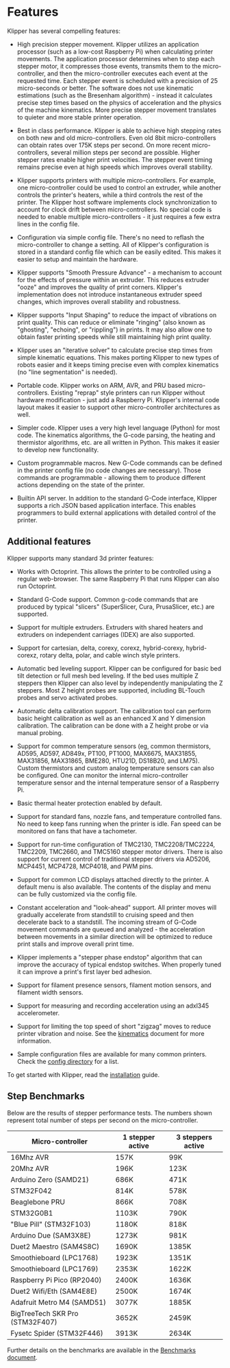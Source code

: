 # Features

Klipper has several compelling features:

* High precision stepper movement. Klipper utilizes an application
  processor (such as a low-cost Raspberry Pi) when calculating printer
  movements. The application processor determines when to step each
  stepper motor, it compresses those events, transmits them to the
  micro-controller, and then the micro-controller executes each event
  at the requested time. Each stepper event is scheduled with a
  precision of 25 micro-seconds or better. The software does not use
  kinematic estimations (such as the Bresenham algorithm) - instead it
  calculates precise step times based on the physics of acceleration
  and the physics of the machine kinematics. More precise stepper
  movement translates to quieter and more stable printer operation.

* Best in class performance. Klipper is able to achieve high stepping
  rates on both new and old micro-controllers. Even old 8bit
  micro-controllers can obtain rates over 175K steps per second. On
  more recent micro-controllers, several million steps per second are
  possible. Higher stepper rates enable higher print velocities. The
  stepper event timing remains precise even at high speeds which
  improves overall stability.

* Klipper supports printers with multiple micro-controllers. For
  example, one micro-controller could be used to control an extruder,
  while another controls the printer's heaters, while a third controls
  the rest of the printer. The Klipper host software implements clock
  synchronization to account for clock drift between
  micro-controllers. No special code is needed to enable multiple
  micro-controllers - it just requires a few extra lines in the config
  file.

* Configuration via simple config file. There's no need to reflash the
  micro-controller to change a setting. All of Klipper's configuration
  is stored in a standard config file which can be easily edited. This
  makes it easier to setup and maintain the hardware.

* Klipper supports "Smooth Pressure Advance" - a mechanism to account
  for the effects of pressure within an extruder. This reduces
  extruder "ooze" and improves the quality of print corners. Klipper's
  implementation does not introduce instantaneous extruder speed
  changes, which improves overall stability and robustness.

* Klipper supports "Input Shaping" to reduce the impact of vibrations
  on print quality. This can reduce or eliminate "ringing" (also known
  as "ghosting", "echoing", or "rippling") in prints. It may also
  allow one to obtain faster printing speeds while still maintaining
  high print quality.

* Klipper uses an "iterative solver" to calculate precise step times
  from simple kinematic equations. This makes porting Klipper to new
  types of robots easier and it keeps timing precise even with complex
  kinematics (no "line segmentation" is needed).

* Portable code. Klipper works on ARM, AVR, and PRU based
  micro-controllers. Existing "reprap" style printers can run Klipper
  without hardware modification - just add a Raspberry Pi. Klipper's
  internal code layout makes it easier to support other
  micro-controller architectures as well.

* Simpler code. Klipper uses a very high level language (Python) for
  most code. The kinematics algorithms, the G-code parsing, the
  heating and thermistor algorithms, etc. are all written in Python.
  This makes it easier to develop new functionality.

* Custom programmable macros. New G-Code commands can be defined in
  the printer config file (no code changes are necessary). Those
  commands are programmable - allowing them to produce different
  actions depending on the state of the printer.

* Builtin API server. In addition to the standard G-Code interface,
  Klipper supports a rich JSON based application interface. This
  enables programmers to build external applications with detailed
  control of the printer.

## Additional features

Klipper supports many standard 3d printer features:

* Works with Octoprint. This allows the printer to be controlled using
  a regular web-browser. The same Raspberry Pi that runs Klipper can
  also run Octoprint.

* Standard G-Code support. Common g-code commands that are produced by
  typical "slicers" (SuperSlicer, Cura, PrusaSlicer, etc.) are
  supported.

* Support for multiple extruders. Extruders with shared heaters and
  extruders on independent carriages (IDEX) are also supported.

* Support for cartesian, delta, corexy, corexz, hybrid-corexy,
  hybrid-corexz, rotary delta, polar, and cable winch style printers.

* Automatic bed leveling support. Klipper can be configured for basic
  bed tilt detection or full mesh bed leveling. If the bed uses
  multiple Z steppers then Klipper can also level by independently
  manipulating the Z steppers. Most Z height probes are supported,
  including BL-Touch probes and servo activated probes.

* Automatic delta calibration support. The calibration tool can
  perform basic height calibration as well as an enhanced X and Y
  dimension calibration. The calibration can be done with a Z height
  probe or via manual probing.

* Support for common temperature sensors (eg, common thermistors,
  AD595, AD597, AD849x, PT100, PT1000, MAX6675, MAX31855, MAX31856,
  MAX31865, BME280, HTU21D, DS18B20, and LM75). Custom thermistors and
  custom analog temperature sensors can also be configured. One can
  monitor the internal micro-controller temperature sensor and the
  internal temperature sensor of a Raspberry Pi.

* Basic thermal heater protection enabled by default.

* Support for standard fans, nozzle fans, and temperature controlled
  fans. No need to keep fans running when the printer is idle. Fan
  speed can be monitored on fans that have a tachometer.

* Support for run-time configuration of TMC2130, TMC2208/TMC2224,
  TMC2209, TMC2660, and TMC5160 stepper motor drivers. There is also
  support for current control of traditional stepper drivers via
  AD5206, MCP4451, MCP4728, MCP4018, and PWM pins.

* Support for common LCD displays attached directly to the printer. A
  default menu is also available. The contents of the display and menu
  can be fully customized via the config file.

* Constant acceleration and "look-ahead" support. All printer moves
  will gradually accelerate from standstill to cruising speed and then
  decelerate back to a standstill. The incoming stream of G-Code
  movement commands are queued and analyzed - the acceleration between
  movements in a similar direction will be optimized to reduce print
  stalls and improve overall print time.

* Klipper implements a "stepper phase endstop" algorithm that can
  improve the accuracy of typical endstop switches. When properly
  tuned it can improve a print's first layer bed adhesion.

* Support for filament presence sensors, filament motion sensors, and
  filament width sensors.

* Support for measuring and recording acceleration using an adxl345
  accelerometer.

* Support for limiting the top speed of short "zigzag" moves to reduce
  printer vibration and noise. See the [kinematics](Kinematics.md)
  document for more information.

* Sample configuration files are available for many common printers.
  Check the [config directory](../config/) for a list.

To get started with Klipper, read the [installation](Installation.md)
guide.

## Step Benchmarks

Below are the results of stepper performance tests. The numbers shown
represent total number of steps per second on the micro-controller.

| Micro-controller                | 1 stepper active  | 3 steppers active |
| ------------------------------- | ----------------- | ----------------- |
| 16Mhz AVR                       | 157K              | 99K               |
| 20Mhz AVR                       | 196K              | 123K              |
| Arduino Zero (SAMD21)           | 686K              | 471K              |
| STM32F042                       | 814K              | 578K              |
| Beaglebone PRU                  | 866K              | 708K              |
| STM32G0B1                       | 1103K             | 790K              |
| "Blue Pill" (STM32F103)         | 1180K             | 818K              |
| Arduino Due (SAM3X8E)           | 1273K             | 981K              |
| Duet2 Maestro (SAM4S8C)         | 1690K             | 1385K             |
| Smoothieboard (LPC1768)         | 1923K             | 1351K             |
| Smoothieboard (LPC1769)         | 2353K             | 1622K             |
| Raspberry Pi Pico (RP2040)      | 2400K             | 1636K             |
| Duet2 Wifi/Eth (SAM4E8E)        | 2500K             | 1674K             |
| Adafruit Metro M4 (SAMD51)      | 3077K             | 1885K             |
| BigTreeTech SKR Pro (STM32F407) | 3652K             | 2459K             |
| Fysetc Spider (STM32F446)       | 3913K             | 2634K             |

Further details on the benchmarks are available in the
[Benchmarks document](Benchmarks.md).
